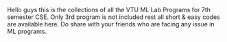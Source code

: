 Hello guys this is the collections of all the VTU ML Lab Programs for 7th semester CSE. Only 3rd program is not included rest all short & easy codes are available here. Do share with your friends who are facing any issue in ML programs.
